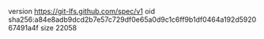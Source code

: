 version https://git-lfs.github.com/spec/v1
oid sha256:a84e8adb9dcd2b7e57c729df0e65a0d9c1c6ff9b1df0464a192d592067491a4f
size 22058
